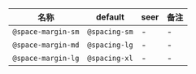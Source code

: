 | 名称 | default | seer | 备注 |
| --- | --- | --- | --- |
| `@space-margin-sm` | `@spacing-sm` | - | - |
| `@space-margin-md` | `@spacing-lg` | - | - |
| `@space-margin-lg` | `@spacing-xl` | - | - |
